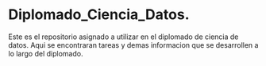 # Diplomado_Ciencia_Datos.
Este es el repositorio asignado a utilizar en el diplomado de ciencia de datos.
Aqui se encontraran tareas y demas informacion que se desarrollen a lo largo del diplomado.
